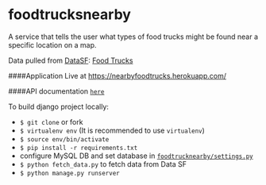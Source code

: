 # foodtrucksnearby
A service that tells the user what types of food trucks might be found near a specific location on a map.

Data pulled from [DataSF](http://www.datasf.org/): [Food Trucks](https://data.sfgov.org/Permitting/Mobile-Food-Facility-Permit/rqzj-sfat)


####Application Live at https://nearbyfoodtrucks.herokuapp.com/

####API documentation [`here`](API.md)

To build django project locally:

* `$ git clone` or fork
* `$ virtualenv env`  (It is recommended to use `virtualenv`)
* `$ source env/bin/activate`
* `$ pip install -r requirements.txt`
* configure MySQL DB and set database in [`foodtrucknearby/settings.py`](https://github.com/calmhandtitan/foodtrucksnearby/blob/master/foodtrucknearby/settings.py)
* `$ python fetch_data.py` to fetch data from Data SF
* `$ python manage.py runserver`
 
